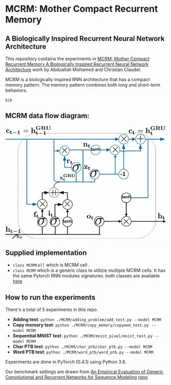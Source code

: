 # MCRM: Mother Compact Recurrent Memory 
## A Biologically Inspired Recurrent Neural Network Architecture

This repository contains the experiments in [MCRM: Mother Compact Recurrent Memory
A Biologically Inspired Recurrent Neural Network Architecture](https://arxiv.org/pdf/1808.02016.pdf) work by Abduallah Mohamed and Christian Claudel. 

MCRM is a biologically inspired RNN architecture that has a compact memory pattern. The memory pattern combines both long and short-term behaviors.

```
bib
```
## MCRM data flow diagram:
![MCRM Data flow](MCRM.bmp?raw=true "Title")

## Supplied implementation 
- `class MCRMCell` which is MCRM cell . 
- `class MCRM` which is a generic class to utilizie multiple MCRM cells. It has the same Pytorch RNN modules signatures.
both classes are available [here](/MCRM/mcrm.py)
## How to run the experiments 
There's a total of 5 experiments in this repo. 

- **Adding test**: `python ./MCRM/adding_problem/add_test.py --model MCRM`
- **Copy memory test**: `python ./MCRM/copy_memory/copymem_test.py --model MCRM`
- **Sequential MNIST test**: `python ./MCRM/mnist_pixel/mnist_test.py --model MCRM`
- **Char PTB test**: `python ./MCRM/char_ptb/char_ptb.py --model MCRM`
- **Word PTB test**: `python ./MCRM/word_ptb/word_ptb.py --model MCRM`

Experiments are done in PyTorch (0.4.1) using Python 3.6. 

Our benchmark settings are drawn from [An Empirical Evaluation of Generic Convolutional and Recurrent Networks for Sequence Modeling](https://arxiv.org/abs/1803.01271) [repo](https://github.com/locuslab/TCN)
